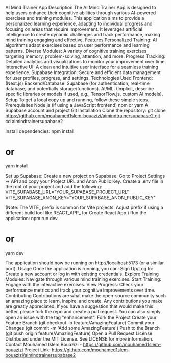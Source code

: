 AI Mind Trainer App
Description
The AI Mind Trainer App is designed to help users enhance their cognitive abilities through various AI-powered exercises and training modules. This application aims to provide a personalized learning experience, adapting to individual progress and focusing on areas that require improvement. It leverages artificial intelligence to create dynamic challenges and track performance, making mind training engaging and effective.
Features
Personalized Training: AI algorithms adapt exercises based on user performance and learning patterns.
Diverse Modules: A variety of cognitive training exercises targeting memory, problem-solving, attention, and more.
Progress Tracking: Detailed analytics and visualizations to monitor your improvement over time.
Interactive UI: A clean and intuitive user interface for a seamless training experience.
Supabase Integration: Secure and efficient data management for user profiles, progress, and settings.
Technologies Used
Frontend: (Next.js)
Backend/Database: Supabase (for authentication, real-time database, and potentially storage/functions).
AI/ML: (Implicit, describe specific libraries or models if used, e.g., TensorFlow.js, custom AI models).
Setup
To get a local copy up and running, follow these simple steps.
Prerequisites
Node.js (if using a JavaScript frontend)
npm or yarn
A Supabase account and project
Git
Installation
Clone the repository:
git clone https://github.com/mouhamed1slem-bouazizi/aimindtrainersupabase2.git
cd aimindtrainersupabase2


Install dependencies:
npm install
# or
yarn install


Set up Supabase:
Create a new project on Supabase.
Go to Project Settings -> API and copy your Project URL and Anon Public Key.
Create a .env file in the root of your project and add the following:
VITE_SUPABASE_URL="YOUR_SUPABASE_PROJECT_URL"
VITE_SUPABASE_ANON_KEY="YOUR_SUPABASE_ANON_PUBLIC_KEY"

(Note: The VITE_ prefix is common for Vite projects. Adjust prefix if using a different build tool like REACT_APP_ for Create React App.)
Run the application:
npm run dev
# or
yarn dev

The application should now be running on http://localhost:5173 (or a similar port).
Usage
Once the application is running, you can:
Sign Up/Log In: Create a new account or log in with existing credentials.
Explore Training Modules: Navigate through various mind training exercises.
Start Training: Engage with the interactive exercises.
View Progress: Check your performance metrics and track your cognitive improvements over time.
Contributing
Contributions are what make the open-source community such an amazing place to learn, inspire, and create. Any contributions you make are greatly appreciated.
If you have a suggestion that would make this better, please fork the repo and create a pull request. You can also simply open an issue with the tag "enhancement".
Fork the Project
Create your Feature Branch (git checkout -b feature/AmazingFeature)
Commit your Changes (git commit -m 'Add some AmazingFeature')
Push to the Branch (git push origin feature/AmazingFeature)
Open a Pull Request
License
Distributed under the MIT License. See LICENSE for more information.
Contact
Mouhamed Islem Bouazizi - https://github.com/mouhamed1slem-bouazizi
Project Link: https://github.com/mouhamed1slem-bouazizi/aimindtrainersupabase2
